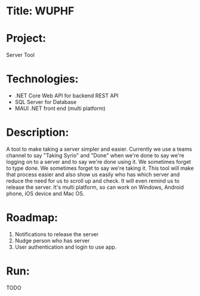 # Title: WUPHF

# Project: 
Server Tool

# Technologies: 
* .NET Core Web API for backend REST API
* SQL Server for Database
* MAUI .NET front end (multi platform)

# Description: 
A tool to make taking a server simpler and easier. Currently we use a teams channel to say "Taking Syrio" and "Done" when we're done to say we're logging on to a server and to say we're done using it. We sometimes forget to type done. We sometimes forget to say we're taking it. This tool will make that process easier and also show us easily who has which server and reduce the need for us to scroll up and check. It will even remind us to release the server. It's multi platform, so can work on Windows, Android phone, iOS device and Mac OS.

# Roadmap: 
1. Notifications to release the server
2. Nudge person who has server
3. User authentication and login to use app.

# Run:
TODO
